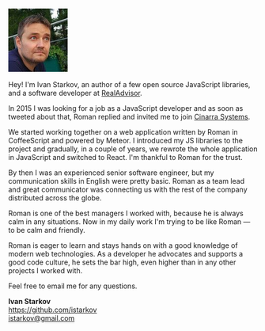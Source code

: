 # &nbsp;

<img src="is.jpeg" class="avatar">

Hey! I'm Ivan Starkov, an author of a few open source JavaScript
libraries, and a software developer at
[RealAdvisor](https://realadvisor.ch).

In 2015 I was looking for a job as a JavaScript developer and as
soon as tweeted about that, Roman replied and invited me to join
[Cinarra Systems].

We started working together on a web application written by Roman
in CoffeeScript and powered by Meteor. I introduced my JS libraries
to the project and gradually, in a couple of years, we rewrote the
whole application in JavaScript and switched to React. I'm thankful
to Roman for the trust.

By then I was an experienced senior software engineer, but my
communication skills in English were pretty basic. Roman as a team
lead and great communicator was connecting us with the rest of the
company distributed across the globe.

Roman is one of the best managers I worked with, because he is
always calm in any situations. Now in my daily work I'm trying to
be like Roman &mdash; to be calm and friendly.

Roman is eager to learn and stays hands on with a good knowledge
of modern web technologies.  As a developer he advocates and supports
a good code culture, he sets the bar high, even higher than in any
other projects I worked with.

Feel free to email me for any questions.

**Ivan Starkov**<br>
https://github.com/istarkov<br>
istarkov@gmail.com

[Cinarra Systems]: https://www.cinarra.com/
